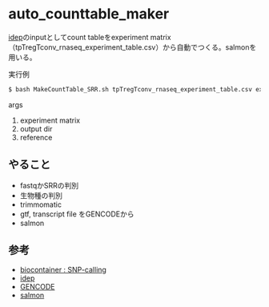 # auto_counttable_maker

[idep](http://bioinformatics.sdstate.edu/idep/)のinputとしてcount tableをexperiment matrix（tpTregTconv_rnaseq_experiment_table.csv）から自動でつくる。salmonを用いる。

実行例

```bash
$ bash MakeCountTable_SRR.sh tpTregTconv_rnaseq_experiment_table.csv examle mm10
```

args
1. experiment matrix
2. output dir
3. reference

## やること

- fastqかSRRの判別
- 生物種の判別
- trimmomatic
- gtf, transcript file をGENCODEから
- salmon

## 参考

- [biocontainer : SNP-calling](http://biocontainers.pro/docs/containers-examples/SNP-Calling/)
- [idep](http://bioinformatics.sdstate.edu/idep/)
- [GENCODE](https://www.gencodegenes.org/)
- [salmon](https://combine-lab.github.io/salmon/getting_started/)


